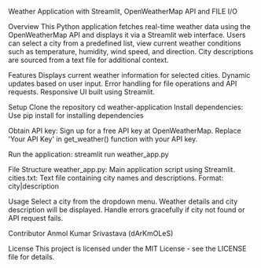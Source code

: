 Weather Application with Streamlit, OpenWeatherMap API and FILE I/O

Overview
This Python application fetches real-time weather data using the OpenWeatherMap API and displays it via a Streamlit web interface. 
Users can select a city from a predefined list, view current weather conditions such as temperature, humidity, wind speed, and direction.
City descriptions are sourced from a text file for additional context.

Features
Displays current weather information for selected cities.
Dynamic updates based on user input.
Error handling for file operations and API requests.
Responsive UI built using Streamlit.

Setup
Clone the repository
cd weather-application
Install dependencies: Use pip install for installing dependencies

Obtain API key:
Sign up for a free API key at OpenWeatherMap.
Replace 'Your API Key' in get_weather() function with your API key.

Run the application:
streamlit run weather_app.py

File Structure
weather_app.py: Main application script using Streamlit.
cities.txt: Text file containing city names and descriptions. Format: city|description

Usage
Select a city from the dropdown menu.
Weather details and city description will be displayed.
Handle errors gracefully if city not found or API request fails.

Contributor
Anmol Kumar Srivastava (dArKmOLeS)

License
This project is licensed under the MIT License - see the LICENSE file for details.

